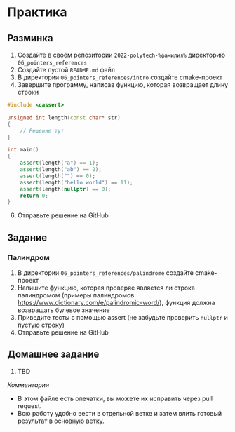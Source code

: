 # Практика

## Разминка

1. Создайте в своём репозитории `2022-polytech-%фамилия%` директорию `06_pointers_references`
2. Cоздайте пустой `README.md` файл
3. В директории `06_pointers_references/intro` создайте cmake-проект
4. Завершите программу, написав функцию, которая возвращает длину строки

```cpp
#include <cassert>

unsigned int length(const char* str)
{
    // Решение тут
}

int main()
{
    assert(length("a") == 1);
    assert(length("ab") == 2);
    assert(length("") == 0);
    assert(length("hello world") == 11);
    assert(length(nullptr) == 0);
    return 0;
}

```

6. Отправьте решение на GitHub

## Задание

### Палиндром
1. В директории `06_pointers_references/palindrome` создайте cmake-проект
2. Напишите функцию, которая проверяе является ли строка палиндромом (примеры палиндромов: https://www.dictionary.com/e/palindromic-word/), функция должна возвращать булевое значение
3. Приведите тесты с помощью assert (не забудьте проверить `nullptr` и пустую строку)
4. Отправьте решение на GitHub

## Домашнее задание
1. TBD

*Комментарии*
- В этом файле есть опечатки, вы можете их исправить через pull request.
- Всю работу удобно вести в отдельной ветке и затем влить готовый результат в основную ветку.
